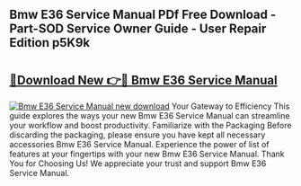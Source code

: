 ## Bmw E36 Service Manual PDf Free Download - Part-SOD Service Owner Guide - User Repair Edition p5K9k

# <h2><a href="http://bc12415.oget.top/?id=Bmw+E36+Service+Manual">🔗Download New 👉🔴 Bmw E36 Service Manual</a></h2>

[![Bmw E36 Service Manual new download](https://i.imgur.com/5g1atiW.png)](http://bc12415.oget.top/?id=Bmw+E36+Service+Manual)
Your Gateway to Efficiency This guide explores the ways your new Bmw E36 Service Manual can streamline your workflow and boost productivity. Familiarize with the Packaging Before discarding the packaging, please ensure you have kept all necessary accessories Bmw E36 Service Manual. Experience the power of list of features at your fingertips with your new Bmw E36 Service Manual. Thank You for Choosing Us! We appreciate your trust and support Bmw E36 Service Manual.
